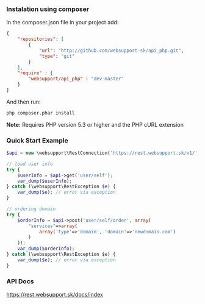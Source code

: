 ### Instalation using composer

In the composer.json file in your project add:

```json
{
    "repositories": [
        {
            "url": "http://github.com/websupport-sk/api_php.git",
            "type": "git"
        }
    ],
	"require" : {
		"websupport/api_php" : "dev-master"
	}
}
```

And then run:

```sh
php composer.phar install
```

**Note:** Requires PHP version 5.3 or higher and the PHP cURL extension


### Quick Start Example

```php
$api = new \websupport\RestConnection('https://rest.websupport.sk/v1/', 'login', 'pass');

// load user info
try {
	$userInfo = $api->get('user/self'); 
	var_dump($userInfo);
} catch (\websupport\RestException $e) {
	var_dump($e); // error via exception
}

// ordering domain
try {
	$orderInfo = $api->post('user/self/order', array(
		"services"=>array(
			array('type'=>'domain', 'domain'=>'newdomain.com')
		)
	));
	var_dump($orderInfo);
} catch (\websupport\RestException $e) {
	var_dump($e); // error via exception
}

```

### API Docs

https://rest.websupport.sk/docs/index
